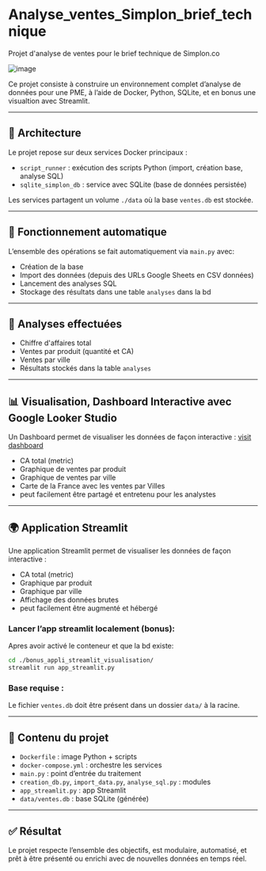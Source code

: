 # Analyse_ventes_Simplon_brief_technique
Projet d'analyse de ventes pour le brief technique de Simplon.co

![image](https://github.com/user-attachments/assets/48622d08-e2e3-42cb-9eab-3fba32ddf04e)



Ce projet consiste à construire un environnement complet d’analyse de données pour une PME, à l’aide de Docker, Python, SQLite, et en bonus une visualtion avec Streamlit.

---

## 🧱 Architecture

Le projet repose sur deux services Docker principaux :

- `script_runner` : exécution des scripts Python (import, création base, analyse SQL)
- `sqlite_simplon_db` : service avec SQLite (base de données persistée)

Les services partagent un volume `./data` où la base `ventes.db` est stockée.

---

## 🔄 Fonctionnement automatique

L’ensemble des opérations se fait automatiquement via `main.py` avec:
- Création de la base
- Import des données (depuis des URLs Google Sheets en CSV données)
- Lancement des analyses SQL
- Stockage des résultats dans une table `analyses` dans la bd

---

## 🧠 Analyses effectuées

- Chiffre d'affaires total
- Ventes par produit (quantité et CA)
- Ventes par ville
- Résultats stockés dans la table `analyses`
---
## 📊 Visualisation, Dashboard Interactive avec Google Looker Studio

Un Dashboard permet de visualiser les données de façon interactive : [visit dashboard](https://lookerstudio.google.com/reporting/9c19ab2e-12a7-4d3e-8e1f-ccb79281aab0) 
- CA total (metric)
- Graphique de ventes par produit
- Graphique de ventes par ville
- Carte de la France avec les ventes par Villes
- peut facilement être partagé et entretenu pour les analystes

---

## 🌍 Application Streamlit

Une application Streamlit permet de visualiser les données de façon interactive :
- CA total (metric)
- Graphique par produit
- Graphique par ville
- Affichage des données brutes
- peut facilement être augmenté et hébergé

### Lancer l’app streamlit localement (bonus):

Apres avoir activé le conteneur et que la bd existe:
```bash
cd ./bonus_appli_streamlit_visualisation/
streamlit run app_streamlit.py
```

### Base requise :
Le fichier `ventes.db` doit être présent dans un dossier `data/` à la racine.

---

## 📁 Contenu du projet

- `Dockerfile` : image Python + scripts
- `docker-compose.yml` : orchestre les services
- `main.py` : point d’entrée du traitement
- `creation_db.py`, `import_data.py`, `analyse_sql.py` : modules
- `app_streamlit.py` : app Streamlit
- `data/ventes.db` : base SQLite (générée)


---

## ✅ Résultat

Le projet respecte l’ensemble des objectifs, est modulaire, automatisé, et prêt à être présenté ou enrichi avec de nouvelles données en temps réel.


